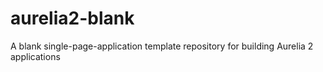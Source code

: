 # aurelia2-blank
A blank single-page-application template repository for building Aurelia 2 applications

